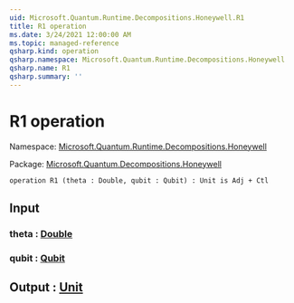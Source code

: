```yaml
---
uid: Microsoft.Quantum.Runtime.Decompositions.Honeywell.R1
title: R1 operation
ms.date: 3/24/2021 12:00:00 AM
ms.topic: managed-reference
qsharp.kind: operation
qsharp.namespace: Microsoft.Quantum.Runtime.Decompositions.Honeywell
qsharp.name: R1
qsharp.summary: ''
---
```


# R1 operation

Namespace: [Microsoft.Quantum.Runtime.Decompositions.Honeywell](xref:Microsoft.Quantum.Runtime.Decompositions.Honeywell)

Package: [Microsoft.Quantum.Decompositions.Honeywell](https://nuget.org/packages/Microsoft.Quantum.Decompositions.Honeywell)




```qsharp
operation R1 (theta : Double, qubit : Qubit) : Unit is Adj + Ctl
```


## Input

### theta : [Double](xref:microsoft.quantum.lang-ref.double)




### qubit : [Qubit](xref:microsoft.quantum.lang-ref.qubit)





## Output : [Unit](xref:microsoft.quantum.lang-ref.unit)

